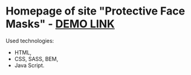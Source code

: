 # Homepage of site "Protective Face Masks" - [DEMO LINK](https://ivan-major.github.io/masks-homepage/)

Used technologies:

- HTML,
- CSS, SASS, BEM,
- Java Script.
    
